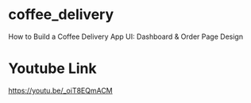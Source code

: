 # coffee_delivery

How to Build a Coffee Delivery App UI: Dashboard & Order Page Design

# Youtube Link

https://youtu.be/_oiT8EQmACM
